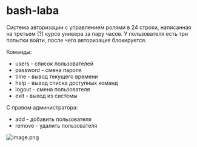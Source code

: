 # bash-laba
Система авторизации с управлением ролями в 24 строки, написанная на третьем (?) курсе универа за пару часов. У пользователя есть три попытки войти, после чего авторизация блокируется.

Команды:
- users    - список пользователей
- password - смена пароля
- time     - вывод текущего времени
- help     - вывод списка доступных команд
- logout   - смена пользователя
- exit     - выход из системы

С правом администратора:
- add      - добавить пользователя
- remove   - удалить пользователя
  
![image.png](https://github.com/Greentaily/bash-laba/blob/main/image.png?raw=true)
